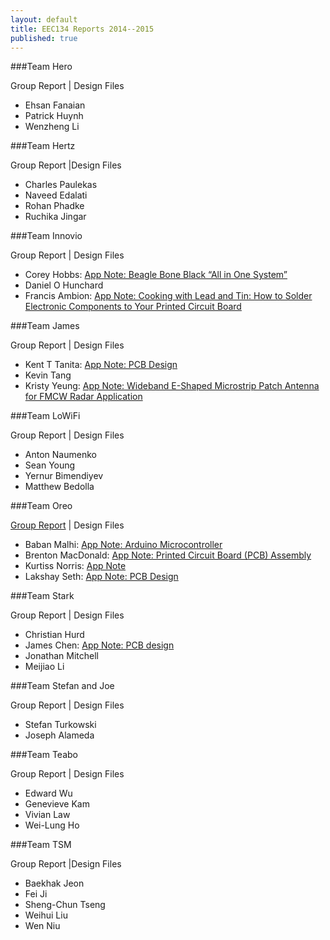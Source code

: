 ```yaml
---
layout: default
title: EEC134 Reports 2014--2015
published: true
---
```


###Team Hero

Group Report \| Design Files 

* Ehsan Fanaian
* Patrick Huynh
* Wenzheng Li

###Team Hertz

Group Report \|Design Files

* Charles Paulekas
* Naveed Edalati
* Rohan Phadke
* Ruchika Jingar

###Team Innovio

Group Report \| Design Files

* Corey Hobbs: [App Note: Beagle Bone Black “All in One System”](/education/files/eec134-2014-2015/Team_Innovio/AN_Corey_Hobbs.pdf)
* Daniel O Hunchard
* Francis Ambion: [App Note: Cooking with Lead and Tin: How to Solder Electronic Components to Your Printed Circuit Board](/education/files/eec134-2014-2015/Team_Innovio/AN_Francis_Ambion.docx)

###Team James

Group Report \| Design Files

* Kent T Tanita: [App Note: PCB Design](/education/files/eec134-2014-2015/Team_James/AN_Kent_Tanita.docx)
* Kevin Tang
* Kristy Yeung: [App Note: Wideband E-Shaped Microstrip Patch Antenna for FMCW Radar Application](/education/files/eec134-2014-2015/Team_James/AN_Kristy_Yeung.docx)
 
###Team LoWiFi

Group Report \| Design Files

* Anton Naumenko
* Sean Young
* Yernur Bimendiyev
* Matthew Bedolla

###Team Oreo

[Group Report](/education/files/eec134-2014-2015/Team_Oreo/Team_Oreo_Report.doc) \| Design Files

* Baban Malhi: [App Note: Arduino Microcontroller](/education/files/eec134-2014-2015/Team_Oreo/AN_Baban_Malhi.pdf)
* Brenton MacDonald: [App Note: Printed Circuit Board (PCB) Assembly](/education/files/eec134-2014-2015/Team_Oreo/AN_Brenton_MacDonald.doc)
* Kurtiss Norris: [App Note](/education/files/eec134-2014-2015/Team_Oreo/AN_Kurt_Norris.doc)
* Lakshay Seth: [App Note: PCB Design](/education/files/eec134-2014-2015/Team_Oreo/AN_Lakshay_Seth.docx)

###Team Stark

Group Report \| Design Files

* Christian Hurd
* James Chen: [App Note: PCB design](/education/files/eec134-2014-2015/Team_Stark/AN_James_Chen.pdf)
* Jonathan Mitchell
* Meijiao Li

###Team Stefan and Joe

Group Report \| Design Files

* Stefan Turkowski
* Joseph Alameda

###Team Teabo

Group Report \| Design Files

* Edward Wu
* Genevieve Kam 
* Vivian Law
* Wei-Lung Ho

###Team TSM

Group Report \|Design Files

* Baekhak Jeon
* Fei Ji
* Sheng-Chun Tseng
* Weihui Liu
* Wen Niu
